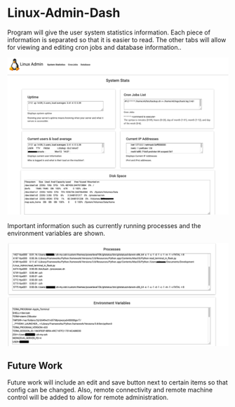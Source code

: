 # Linux-Admin-Dash
<p>
Program will give the user system statistics information. Each piece of information is separated so that it is easier to read.
The other tabs will allow for viewing and editing cron jobs and database information.. 
</p>
<img src="images/Screenshot1_systemStats.png">

<p>
Important information such as currently running processes and the environment variables are shown. 
</p>
<img src="images/Screenshot2_systemStats.png">


## Future Work

<p>
Future work will include an edit and save button next to certain items so that config can be changed. 
Also, remote connectivity and remote machine control will be added to allow for remote administration. 
</p>

